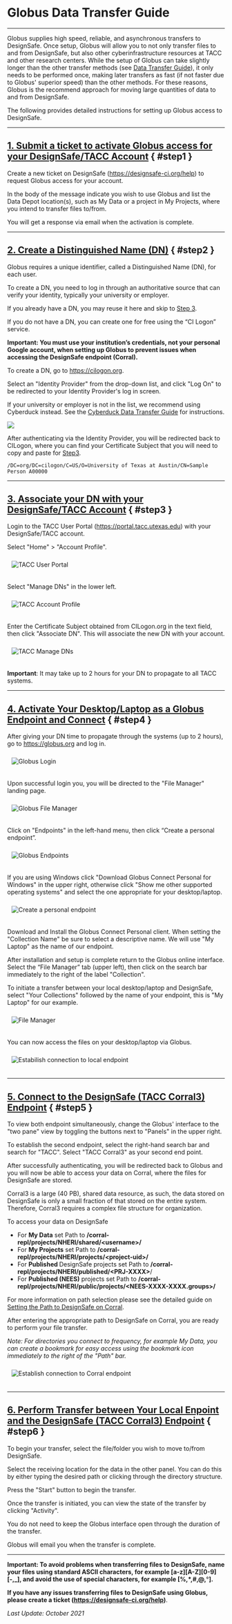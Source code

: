 # Globus Data Transfer Guide

---
Globus supplies high speed, reliable, and asynchronous transfers to DesignSafe. Once setup, Globus will allow you to not only transfer files to and from DesignSafe, but also other cyberinfrastructure resources at TACC and other research centers. While the setup of Globus can take slightly longer than the other transfer methods (see <a href="../datatransfer">Data Transfer Guide</a>), it only needs to be performed once, making later transfers as fast (if not faster due to Globus' superior speed) than the other methods. For these reasons, Globus is the recommend approach for moving large quantities of data to and from DesignSafe.

The following provides detailed instructions for setting up Globus access to DesignSafe.

---
## [1. Submit a ticket to activate Globus access for your DesignSafe/TACC Account](#step1) { #step1 }

Create a new ticket on DesignSafe (<a href="https://designsafe-ci.org/help">https://designsafe-ci.org/help</a>) to request Globus access for your account. 

In the body of the message indicate you wish to use Globus and list the Data Depot location(s), such as My Data or a project in My Projects, where you intend to transfer files to/from.

You will get a response via email when the activation is complete.

---
## [2. Create a Distinguished Name (DN)](#step2) { #step2 }

Globus requires a unique identifier, called a Distinguished Name (DN), for each user.

To create a DN, you need to log in through an authoritative source that can verify your identity, typically your university or employer.

If you already have a DN, you may reuse it here and skip to <a href="#step3">Step 3</a>.

If you do not have a DN, you can create one for free using the “CI Logon” service.

<strong>Important: You must use your institution’s credentials, not your personal Google account, when setting up Globus to prevent issues when accessing the DesignSafe endpoint (Corral).</strong>

To create a DN, go to <a href="https://cilogon.org" target="_blank">https://cilogon.org</a>.

Select an "Identity Provider" from the drop-down list, and click "Log On" to be redirected to your Identity Provider's log in screen.

If your university or employer is not in the list, we recommend using Cyberduck instead. See the <a href="../cyberducktransfer">Cyberduck Data Transfer Guide</a> for instructions.

![](imgs/globus-step2.png)

After authenticating via the Identity Provider, you will be redirected back to CILogon, where you can find your Certificate Subject that you will need to copy and paste for <a href="#step3">Step3</a>.

	/DC=org/DC=cilogon/C=US/O=University of Texas at Austin/CN=Sample Person A00000

---
## [3. Associate your DN with your DesignSafe/TACC Account](#step3) { #step3 }

Login to the TACC User Portal (<a href="https://portal.tacc.utexas.edu/" target="_blank">https://portal.tacc.utexas.edu</a>) with your DesignSafe/TACC account.

Select "Home" &gt; "Account Profile".

<img alt="TACC User Portal" src="../imgs/globus-step3-a.png" style="border: 2px; margin: 10px 10px 20px;">

Select "Manage DNs" in the lower left.


<img alt="TACC Account Profile" src="../imgs/globus-step3-b.png" style="border: 2px; margin: 10px 10px 20px;">


Enter the Certificate Subject obtained from CILogon.org in the text field, then click "Associate DN". This will associate the new DN with your account.

<img alt="TACC Manage DNs" src="../imgs/globus-step3-c.png" style="border: 2px; margin: 10px 10px 20px;">

**Important**: It may take up to 2 hours for your DN to propagate to all TACC systems.

---
## [4. Activate Your Desktop/Laptop as a Globus Endpoint and Connect](#step4) { #step4 }

After giving your DN time to propagate through the systems (up to 2 hours), go to <a href="https://globus.org" target="_blank">https://globus.org</a> and log in.

<img alt="Globus Login" src="../imgs/globus-step4-a.png" style="border: 2px; margin: 10px 10px 20px;">

Upon successful login you, you will be directed to the "File Manager" landing page.

<img alt="Globus File Manager" src="../imgs/globus-step4-b.png" style="border: 2px; margin: 10px 10px 20px;">

Click on "Endpoints" in the left-hand menu, then click “Create a personal endpoint”.

<img alt="Globus Endpoints" src="../imgs/globus-step4-c.png" style="border: 2px; margin: 10px 10px 20px;">

If you are using Windows click "Download Globus Connect Personal for Windows" in the upper right, otherwise click "Show me other supported operating systems" and select the one appropriate for your desktop/laptop.

<img alt="Create a personal endpoint" src="../imgs/globus-step4-d.png" style="border: 2px; margin: 10px 10px 20px;">

Download and Install the Globus Connect Personal client. When setting the "Collection Name" be sure to select a descriptive name. We will use "My Laptop" as the name of our endpoint.

After installation and setup is complete return to the Globus online interface. Select the “File Manager” tab (upper left), then click on the search bar immediately to the right of the label "Collection".

To initiate a transfer between your local desktop/laptop and DesignSafe, select "Your Collections" followed by the name of your endpoint, this is "My Laptop" for our example.

<img alt="File Manager" src="../imgs/globus-step4-e.png" style="border: 2px; margin: 10px 10px 20px;">

You can now access the files on your desktop/laptop via Globus.

<img alt="Estabilish connection to local endpoint" src="../imgs/globus-step4-f.png" style="border: 2px; margin: 10px 10px 20px;">

---
## [5. Connect to the DesignSafe (TACC Corral3) Endpoint](#step5) { #step5 }

To view both endpoint simultaneously, change the Globus' interface to the "two pane" view by toggling the buttons next to "Panels" in the upper right.

To establish the second endpoint, select the right-hand search bar and search for "TACC". Select "TACC Corral3" as your second end point.

After successfully authenticating, you will be redirected back to Globus and you will now be able to access your data on Corral, where the files for DesignSafe are stored.

Corral3 is a large (40 PB), shared data resource, as such, the data stored on DesignSafe is only a small fraction of that stored on the entire system. Therefore, Corral3 requires a complex file structure for organization.

To access your data on DesignSafe

* For <strong>My Data</strong> set Path to <strong>/corral-repl/projects/NHERI/shared/&lt;username&gt;/</strong>
* For <strong>My Projects</strong> set Path to <strong>/corral-repl/projects/NHERI/projects/&lt;project-uid&gt;/</strong>
* For <strong>Published </strong>DesignSafe projects set Path to <strong>/corral-repl/projects/NHERI/published/&lt;PRJ-XXXX&gt;</strong>/
* For <strong>Published (NEES)</strong> projects set Path to <strong>/corral-repl/projects/NHERI/public/projects/&lt;NEES-XXXX-XXXX.groups&gt;/</strong>

For more information on path selection please see the detailed guide on <a href="../settingpathtodesignsafe">Setting the Path to DesignSafe on Corral</a>.

After entering the appropriate path to DesignSafe on Corral, you are ready to perform your file transfer.

<em>Note: For directories you connect to frequency, for example My Data, you can create a bookmark for easy access using the bookmark icon immediately to the right of the "Path" bar.</em>

<img alt="Establish connection to Corral endpoint" src="../imgs/globus-step5.png" style="border: 2px;  margin: 10px 10px 20px 10px;">

---
## [6. Perform Transfer between Your Local Enpoint and the DesignSafe (TACC Corral3) Endpoint](#step6) { #step6 }

To begin your transfer, select the file/folder you wish to move to/from DesignSafe.

Select the receiving location for the data in the other panel. You can do this by either typing the desired path or clicking through the directory structure.

Press the "Start" button to begin the transfer.

Once the transfer is initiated, you can view the state of the transfer by clicking "Activity".

You do not need to keep the Globus interface open through the duration of the transfer.

Globus will email you when the transfer is complete.

---
<strong>Important: To avoid problems when transferring files to DesignSafe, name your files using standard ASCII characters, for example [a-z][A-Z][0-9][-,_], and avoid the use of special characters, for example [%,*,#,@,</strong>°<strong>].</strong>

<strong>If you have any issues transferring files to DesignSafe using Globus, please create a ticket (<a href="https://designsafe-ci.org/help">https://designsafe-ci.org/help</a>)</strong>.

*Last Update: October 2021*


